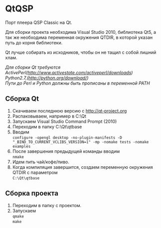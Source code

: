QtQSP
======
Порт плеера QSP Classic на Qt.

Для сборки проекта необходима Visual Studio 2010, библиотека Qt5, а так же необходима переменная окружения QTDIR,
в которой указан путь до корня библиотеки.

Qt лучше собирать из исходников, чтобы он не тащил с собой лишний хлам.  

*Для сборки Qt требуются*  
*ActivePerl(http://www.activestate.com/activeperl/downloads)*  
*Python2.7,(http://python.org/download/)*  
*Пути до Perl и Python должны быть прописаны в переменной PATH*

Сборка Qt
-------------------
1. Скачиваем последнюю версию с http://qt-project.org
2. Распаковываем, например в C:\Qt
3. Запускаем Visual Studio Command Prompt (2010)
4. Переходим в папку C:\Qt\qtbase
5. Вводим  
    `configure -opengl desktop -no-plugin-manifests -D "_BIND_TO_CURRENT_VCLIBS_VERSION=1" -mp -nomake tests -nomake examples`
6. После завершения предыдущей команды вводим  
    `nmake`
7. Идем пить чай/кофе/пиво.
8. Когда компиляция завершится, создаем переменную окружения QTDIR с параметром  
    `C:\Qt\qtbase`

Cборка проекта
-------------------
1. Переходим в папку с проектом.
2. Запускаем  
    `qmake`  
    `make`
